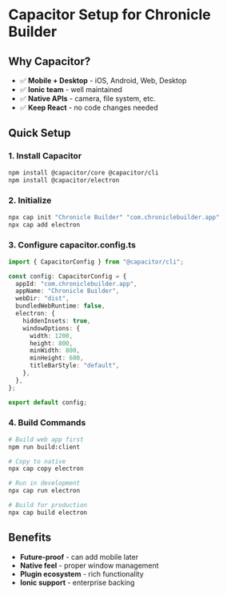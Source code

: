 # Capacitor Setup for Chronicle Builder

## Why Capacitor?

- ✅ **Mobile + Desktop** - iOS, Android, Web, Desktop
- ✅ **Ionic team** - well maintained
- ✅ **Native APIs** - camera, file system, etc.
- ✅ **Keep React** - no code changes needed

## Quick Setup

### 1. Install Capacitor

```bash
npm install @capacitor/core @capacitor/cli
npm install @capacitor/electron
```

### 2. Initialize

```bash
npx cap init "Chronicle Builder" "com.chroniclebuilder.app"
npx cap add electron
```

### 3. Configure capacitor.config.ts

```typescript
import { CapacitorConfig } from "@capacitor/cli";

const config: CapacitorConfig = {
  appId: "com.chroniclebuilder.app",
  appName: "Chronicle Builder",
  webDir: "dist",
  bundledWebRuntime: false,
  electron: {
    hiddenInsets: true,
    windowOptions: {
      width: 1200,
      height: 800,
      minWidth: 800,
      minHeight: 600,
      titleBarStyle: "default",
    },
  },
};

export default config;
```

### 4. Build Commands

```bash
# Build web app first
npm run build:client

# Copy to native
npx cap copy electron

# Run in development
npx cap run electron

# Build for production
npx cap build electron
```

## Benefits

- **Future-proof** - can add mobile later
- **Native feel** - proper window management
- **Plugin ecosystem** - rich functionality
- **Ionic support** - enterprise backing
